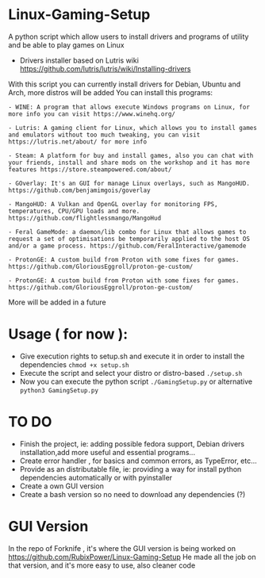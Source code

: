 # Linux-Gaming-Setup
A python script which allow users to install drivers and programs of utility and be able to play games on Linux

- Drivers installer based on Lutris wiki https://github.com/lutris/lutris/wiki/Installing-drivers

With this script you can currently install drivers for Debian, Ubuntu and Arch, more distros will be added
You can install this programs:
	
	- WINE: A program that allows execute Windows programs on Linux, for more info you can visit https://www.winehq.org/
	
	- Lutris: A gaming client for Linux, which allows you to install games and emulators without too much tweaking, you can visit https://lutris.net/about/ for more info

	- Steam: A platform for buy and install games, also you can chat with your friends, install and share mods on the workshop and it has more features https://store.steampowered.com/about/
	
	- GOverlay: It's an GUI for manage Linux overlays, such as MangoHUD. https://github.com/benjamimgois/goverlay

	- MangoHUD: A Vulkan and OpenGL overlay for monitoring FPS, temperatures, CPU/GPU loads and more. https://github.com/flightlessmango/MangoHud

	- Feral GameMode: a daemon/lib combo for Linux that allows games to request a set of optimisations be temporarily applied to the host OS and/or a game process. https://github.com/FeralInteractive/gamemode
	
	- ProtonGE: A custom build from Proton with some fixes for games. https://github.com/GloriousEggroll/proton-ge-custom/

	- ProtonGE: A custom build from Proton with some fixes for games. https://github.com/GloriousEggroll/proton-ge-custom/

More will be added in a future


# Usage ( for now ):
- Give execution rights to setup.sh and execute it in order to install the dependencies
```chmod +x setup.sh```
- Execute the script and select your distro or distro-based
```./setup.sh```
- Now you can execute the python script
```./GamingSetup.py```   or alternative  ``` python3 GamingSetup.py ```



# TO DO
- Finish the project, ie: adding possible fedora support, Debian drivers installation,add more useful and essential programs...
- Create error handler , for basics and common errors, as TypeError, etc...
- Provide as an distributable file, ie: providing a way for install python dependencies automatically or with pyinstaller
- Create a own GUI version
- Create a bash version so no need to download any dependencies (?)

# GUI Version

In the repo of Forknife , it's where the GUI version is being worked on https://github.com/RubixPower/Linux-Gaming-Setup
He made all the job on that version, and it's more easy to use, also cleaner code
